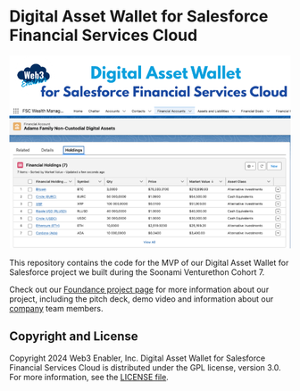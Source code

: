 # Digital Asset Wallet for Salesforce Financial Services Cloud

![](documentation-and-images/digital-asset-wallet-for-salesforce-financial-services-cloud-thumbnail.png)

This repository contains the code for the MVP of our Digital Asset Wallet for Salesforce project we built during the Soonami Venturethon Cohort 7.

Check out our [Foundance project page](https://app.foundance.org/projects/12099) for more information about our project, including the pitch deck, demo video and information about our [company](https://web3enabler.com) team members. 

## Copyright and License

Copyright 2024 Web3 Enabler, Inc. Digital Asset Wallet for Salesforce Financial Services Cloud is distributed under the GPL license, version 3.0. For more information, see the [LICENSE file](LICENSE).

